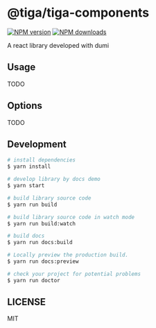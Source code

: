 # @tiga/tiga-components

[![NPM version](https://img.shields.io/npm/v/@tiga/tiga-components.svg?style=flat)](https://npmjs.org/package/@tiga/tiga-components)
[![NPM downloads](http://img.shields.io/npm/dm/@tiga/tiga-components.svg?style=flat)](https://npmjs.org/package/@tiga/tiga-components)

A react library developed with dumi

## Usage

TODO

## Options

TODO

## Development

```bash
# install dependencies
$ yarn install

# develop library by docs demo
$ yarn start

# build library source code
$ yarn run build

# build library source code in watch mode
$ yarn run build:watch

# build docs
$ yarn run docs:build

# Locally preview the production build.
$ yarn run docs:preview

# check your project for potential problems
$ yarn run doctor
```

## LICENSE

MIT
